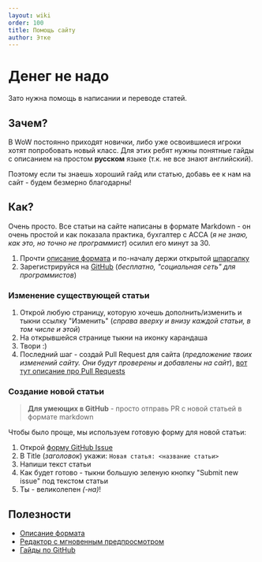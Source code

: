 ```yaml
---
layout: wiki
order: 100
title: Помощь сайту
author: Этке
---
```


# Денег не надо

Зато нужна помощь в написании и переводе статей.

## Зачем?

В WoW постоянно приходят новички, либо уже освоившиеся игроки хотят попробовать новый класс. Для этих ребят нужны понятные гайды с описанием на простом **русском** языке (т.к. не все знают английский).

Поэтому если ты знаешь хороший гайд или статью, добавь ее к нам на сайт - будем безмерно благодарны!

## Как?

Очень просто. Все статьи на сайте написаны в формате Markdown - он очень простой и как показала практика, бухгалтер с АССА (_я не знаю, как это, но точно не программист_) осилил его минут за 30.

1. Прочти [описание формата](https://guides.github.com/features/mastering-markdown/) и по-началу держи открытой [шпаргалку](https://github.com/adam-p/markdown-here/wiki/Markdown-Cheatsheet)
2. Зарегистрируйся на [GitHub](https://github.com) (_бесплатно, "социальная сеть" для программистов_)

### Изменение существующей статьи

1. Открой любую страницу, которую хочешь дополнить/изменить и тыкни ссылку "Изменить" (_справа вверху и внизу каждой статьи, в том числе и этой_)
2. На открывшейся странице тыкни на иконку карандаша
3. Твори :)
4. Последний шаг - создай Pull Request для сайта (_предложение твоих изменений сайту. Они будут проверены и добавлены на сайт_), [вот тут описание про Pull Requests](https://guides.github.com/activities/forking/#making-a-pull-request)

### Создание новой статьи

> **Для умеющих в GitHub** - просто отправь PR с новой статьей в формате markdown

Чтобы было проще, мы используем готовую форму для новой статьи:

1. Открой [форму GitHub Issue](https://github.com/rakshazi/forestguild.club/issues/new)
2. В Title (_заголовок_) укажи: `Новая статья: <название статьи>`
3. Напиши текст статьи
4. Как будет готово - тыкни большую зеленую кнопку "Submit new issue" под текстом статьи
5. Ты - великолепен _(-на)_!

## Полезности

* [Описание формата](https://guides.github.com/features/mastering-markdown/)
* [Редактор с мгновенным предпросмотром](https://dillinger.io)
* [Гайды по GitHub](https://guides.github.com)
